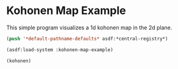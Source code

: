# Kohonen Map Example

This simple program visualizes a 1d kohonen map in the 2d plane.


```lisp
(push '*default-pathname-defaults* asdf:*central-registry*)
```

```lisp
(asdf:load-system :kohonen-map-example)
```

```lisp
(kohonen)
```
